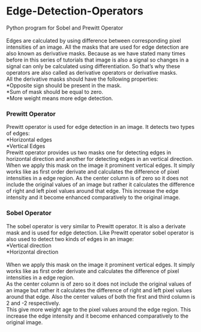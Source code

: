 # Edge-Detection-Operators
Python program for Sobel and Prewitt Operator
</br>
</br>
Edges are calculated by using difference between corresponding pixel intensities of an image. All the masks that are used for edge detection are also known as derivative masks. Because as we have stated many times before in this series of tutorials that image is also a signal so changes in a signal can only be calculated using differentiation. So that’s why these operators are also called as derivative operators or derivative masks.
</br>
All the derivative masks should have the following properties:
</br>
*Opposite sign should be present in the mask.</br>
*Sum of mask should be equal to zero.</br>
*More weight means more edge detection.</br>
### Prewitt Operator</br>
Prewitt operator is used for edge detection in an image. It detects two types of edges:
</br>
*Horizontal edges</br>
*Vertical Edges</br>
Prewitt operator provides us two masks one for detecting edges in horizontal direction and another for detecting edges in an vertical direction.
</br>
When we apply this mask on the image it prominent vertical edges. It simply works like as first order derivate and calculates the difference of pixel intensities in a edge region. As the center column is of zero so it does not include the original values of an image but rather it calculates the difference of right and left pixel values around that edge. This increase the edge intensity and it become enhanced comparatively to the original image.
</br>
### Sobel Operator</br>
The sobel operator is very similar to Prewitt operator. It is also a derivate mask and is used for edge detection. Like Prewitt operator sobel operator is also used to detect two kinds of edges in an image:
</br>
*Vertical direction</br>
*Horizontal direction</br>
</br>
When we apply this mask on the image it prominent vertical edges. It simply works like as first order derivate and calculates the difference of pixel intensities in a edge region.
</br>
As the center column is of zero so it does not include the original values of an image but rather it calculates the difference of right and left pixel values around that edge. Also the center values of both the first and third column is 2 and -2 respectively.
</br>
This give more weight age to the pixel values around the edge region. This increase the edge intensity and it become enhanced comparatively to the original image.
</br>

